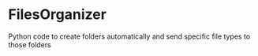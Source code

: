 # FilesOrganizer
Python code to create folders automatically and send specific file types to those folders
